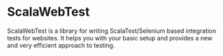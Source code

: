 # ScalaWebTest
ScalaWebTest is a library for writing ScalaTest/Selenium based integration tests for websites. It helps you with your basic setup and provides a new and very efficient approach to testing.
